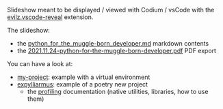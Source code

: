 
Slideshow meant to be displayed / viewed with Codium / vsCode with the [evilz.vscode-reveal](https://marketplace.visualstudio.com/items?itemName=evilz.vscode-reveal) extension.

The slideshow:
* the [python_for_the_muggle-born_developer.md](python_for_the_muggle-born_developer.md) markdown contents
* the [2021.11.24-python-for-the-muggle-born-developer.pdf](2021.11.24-python-for-the-muggle-born-developer.pdf) PDF export

You can have a look at:
* [my-project](my-project): example with a virtual environment
* [expylliarmus](expylliarmus): example of a poetry new project
  * the [profiling](expylliarmus/PROFILING.md) documentation (native utilities, libraries, how to use them)
